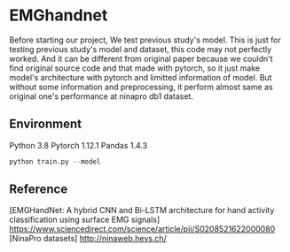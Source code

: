# EMGhandnet

Before starting our project, We test previous study's model.
This is just for testing previous study's model and dataset, this code may not perfectly worked.
And it can be different from original paper because we couldn't find original source code and that made with pytorch, so it just make model's architecture with pytorch and limitted information of model.
But without some information and preprocessing, it perform almost same as original one's performance at ninapro db1 dataset.


## Environment
Python 3.8
Pytorch 1.12.1
Pandas 1.4.3

```python
python train.py --model
```

## Reference
[EMGHandNet: A hybrid CNN and Bi-LSTM architecture for hand activity classification using surface EMG signals]
https://www.sciencedirect.com/science/article/pii/S0208521622000080
[NinaPro datasets]
http://ninaweb.hevs.ch/
